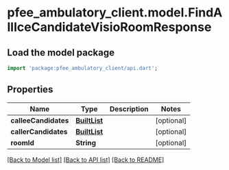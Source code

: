 # pfee_ambulatory_client.model.FindAllIceCandidateVisioRoomResponse

## Load the model package
```dart
import 'package:pfee_ambulatory_client/api.dart';
```

## Properties
Name | Type | Description | Notes
------------ | ------------- | ------------- | -------------
**calleeCandidates** | [**BuiltList<FindAllIceCandidateVisioRoomCandidateResponse>**](FindAllIceCandidateVisioRoomCandidateResponse.md) |  | [optional] 
**callerCandidates** | [**BuiltList<FindAllIceCandidateVisioRoomCandidateResponse>**](FindAllIceCandidateVisioRoomCandidateResponse.md) |  | [optional] 
**roomId** | **String** |  | [optional] 

[[Back to Model list]](../README.md#documentation-for-models) [[Back to API list]](../README.md#documentation-for-api-endpoints) [[Back to README]](../README.md)


